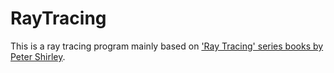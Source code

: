 # RayTracing

This is a ray tracing program mainly based on ['Ray Tracing' series books by Peter Shirley](https://raytracing.github.io/).

